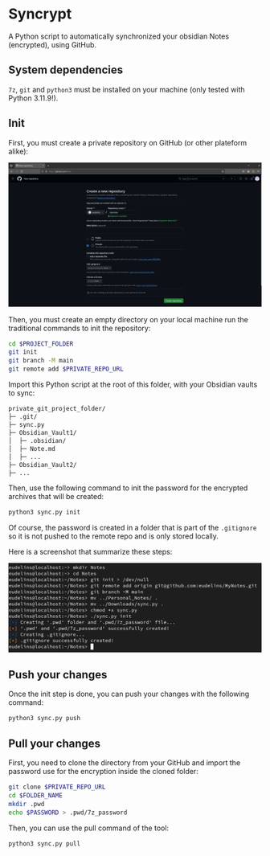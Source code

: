 # Syncrypt

A Python script to automatically synchronized your obsidian Notes (encrypted), using GitHub.

## System dependencies

`7z`, `git` and `python3` must be installed on your machine (only tested with Python 3.11.9!).


## Init

First, you must create a private repository on GitHub (or other plateform alike):

![](screenshots/Init_GitHub.png)


Then, you must create an empty directory on your local machine run the traditional commands to init the repository:

```bash
cd $PROJECT_FOLDER
git init
git branch -M main
git remote add $PRIVATE_REPO_URL
```

Import this Python script at the root of this folder, with your Obsidian vaults to sync:

```
private_git_project_folder/
├─ .git/
├─ sync.py
├─ Obsidian_Vault1/
│  ├─ .obsidian/
│  ├─ Note.md
│  ├─ ...
├─ Obsidian_Vault2/
├─ ...
```

Then, use the following command to init the password for the encrypted archives that will be created:

```bash
python3 sync.py init
```

Of course, the password is created in a folder that is part of the `.gitignore` so it is not pushed to the remote repo and is only stored locally.

Here is a screenshot that summarize these steps:

![](screenshots/Init_Syncrypt.png)

## Push your changes

Once the init step is done, you can push your changes with the following command:

```bash
python3 sync.py push
```

## Pull your changes

First, you need to clone the directory from your GitHub and import the password use for the encryption inside the cloned folder:

```bash
git clone $PRIVATE_REPO_URL
cd $FOLDER_NAME
mkdir .pwd
echo $PASSWORD > .pwd/7z_password
```

Then, you can use the pull command of the tool:

```bash
python3 sync.py pull
```
